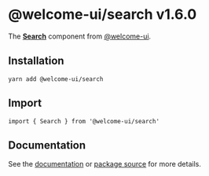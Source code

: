# @welcome-ui/search v1.6.0
  
The **[Search](http://welcome-ui.com/fields/search)** component from [@welcome-ui](http://welcome-ui.com).

## Installation

    yarn add @welcome-ui/search

## Import

    import { Search } from '@welcome-ui/search'

## Documentation

See the [documentation](http://welcome-ui.com/fields/search) or [package source](https://github.com/WTTJ/welcome-ui/tree/v1.6.0/packages/Search) for more details.
